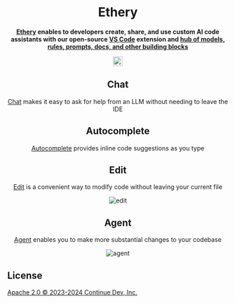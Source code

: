 <h1 align="center">Ethery</h1>

<div align="center">

**[Ethery](https://rabiloo.com) enables to developers create, share, and use custom AI code assistants with our open-source [VS Code](https://marketplace.visualstudio.com/items?itemName=Rabiloo.ethery) extension and [hub of models, rules, prompts, docs, and other building blocks](https://rabiloo.com)**

</div>

<div align="center">

<a target="_blank" href="https://opensource.org/licenses/Apache-2.0" style="background:none">
    <img src="https://img.shields.io/badge/License-Apache_2.0-blue.svg" style="height: 22px;" />
</a>

<p></p>

## Chat

[Chat](https://continue.dev/docs/chat/how-to-use-it) makes it easy to ask for help from an LLM without needing to leave the IDE

## Autocomplete

[Autocomplete](https://continue.dev/docs/autocomplete/how-to-use-it) provides inline code suggestions as you type

## Edit

[Edit](https://continue.dev/docs/edit/how-to-use-it) is a convenient way to modify code without leaving your current file

![edit](docs/static/img/edit.gif)

## Agent

[Agent](https://continue.dev/docs/agent/how-to-use-it) enables you to make more substantial changes to your codebase

![agent](docs/static/img/agent.gif)

</div>

## License

[Apache 2.0 © 2023-2024 Continue Dev, Inc.](./LICENSE)
